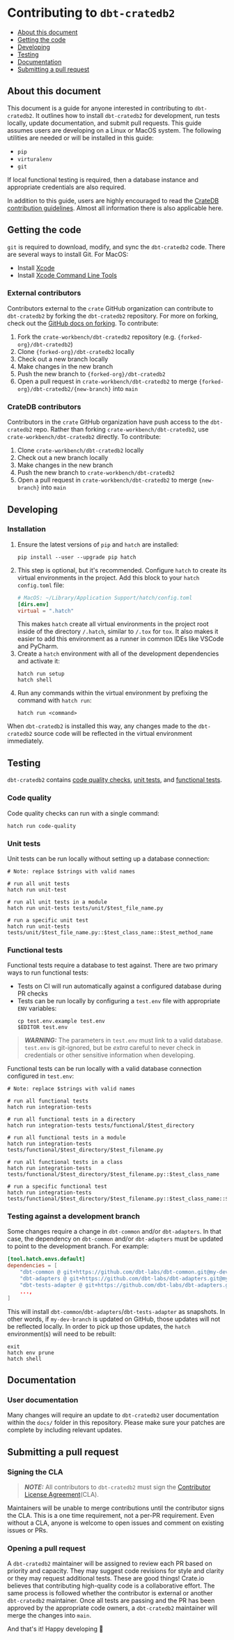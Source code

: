 # Contributing to `dbt-cratedb2`

- [About this document](#about-this-document)
- [Getting the code](#getting-the-code)
- [Developing](#developing)
- [Testing](#testing)
- [Documentation](#documentation)
- [Submitting a pull request](#submitting-a-pull-request)


## About this document

This document is a guide for anyone interested in contributing to `dbt-cratedb2`.
It outlines how to install `dbt-cratedb2` for development,
run tests locally, update documentation, and submit pull requests.
This guide assumes users are developing on a Linux or MacOS system.
The following utilities are needed or will be installed in this guide:

- `pip`
- `virturalenv`
- `git`

If local functional testing is required, then a database instance
and appropriate credentials are also required.

In addition to this guide, users are highly encouraged to read the [CrateDB
contribution guidelines](https://github.com/crate/crate/blob/master/CONTRIBUTING.rst).
Almost all information there is also applicable here.


## Getting the code

`git` is required to download, modify, and sync the `dbt-cratedb2` code.
There are several ways to install Git. For MacOS:

- Install [Xcode](https://developer.apple.com/support/xcode/)
- Install [Xcode Command Line Tools](https://mac.install.guide/commandlinetools/index.html)

### External contributors

Contributors external to the `crate` GitHub organization can contribute to `dbt-cratedb2`
by forking the `dbt-cratedb2` repository. For more on forking, check out the
[GitHub docs on forking](https://help.github.com/en/articles/fork-a-repo). To contribute:

1. Fork the `crate-workbench/dbt-cratedb2` repository (e.g. `{forked-org}/dbt-cratedb2`)
2. Clone `{forked-org}/dbt-cratedb2` locally
3. Check out a new branch locally
4. Make changes in the new branch
5. Push the new branch to `{forked-org}/dbt-cratedb2`
6. Open a pull request in `crate-workbench/dbt-cratedb2` to merge `{forked-org}/dbt-cratedb2/{new-branch}` into `main`

### CrateDB contributors

Contributors in the `crate` GitHub organization have push access to the `dbt-cratedb2` repo.
Rather than forking `crate-workbench/dbt-cratedb2`, use `crate-workbench/dbt-cratedb2` directly. To contribute:

1. Clone `crate-workbench/dbt-cratedb2` locally
2. Check out a new branch locally
3. Make changes in the new branch
4. Push the new branch to `crate-workbench/dbt-cratedb2`
5. Open a pull request in `crate-workbench/dbt-cratedb2` to merge `{new-branch}` into `main`


## Developing

### Installation

1. Ensure the latest versions of `pip` and `hatch` are installed:
   ```shell
   pip install --user --upgrade pip hatch
   ```
2. This step is optional, but it's recommended. Configure `hatch` to create its virtual environments in the project. Add this block to your `hatch` `config.toml` file:
   ```toml
   # MacOS: ~/Library/Application Support/hatch/config.toml
   [dirs.env]
   virtual = ".hatch"
   ```
   This makes `hatch` create all virtual environments in the project root inside of the directory `/.hatch`, similar to `/.tox` for `tox`.
   It also makes it easier to add this environment as a runner in common IDEs like VSCode and PyCharm.
3. Create a `hatch` environment with all of the development dependencies and activate it:
   ```shell
   hatch run setup
   hatch shell
   ```
4. Run any commands within the virtual environment by prefixing the command with `hatch run`:
   ```shell
   hatch run <command>
   ```

When `dbt-cratedb2` is installed this way, any changes made to the `dbt-cratedb2` source code
will be reflected in the virtual environment immediately.

## Testing

`dbt-cratedb2` contains [code quality checks](https://github.com/crate-workbench/dbt-cratedb2/tree/main/.pre-commit-config.yaml), [unit tests](https://github.com/crate-workbench/dbt-cratedb2/tree/main/tests/unit),
and [functional tests](https://github.com/crate-workbench/dbt-cratedb2/tree/main/tests/functional).

### Code quality

Code quality checks can run with a single command:
```shell
hatch run code-quality
```

### Unit tests

Unit tests can be run locally without setting up a database connection:

```shell
# Note: replace $strings with valid names

# run all unit tests
hatch run unit-test

# run all unit tests in a module
hatch run unit-tests tests/unit/$test_file_name.py

# run a specific unit test
hatch run unit-tests tests/unit/$test_file_name.py::$test_class_name::$test_method_name
```

### Functional tests

Functional tests require a database to test against. There are two primary ways to run functional tests:

- Tests on CI will run automatically against a configured database during PR checks
- Tests can be run locally by configuring a `test.env` file with appropriate `ENV` variables:
   ```shell
   cp test.env.example test.env
   $EDITOR test.env
   ```

> **_WARNING:_** The parameters in `test.env` must link to a valid database.
> `test.env` is git-ignored, but be _extra_ careful to never check in credentials
> or other sensitive information when developing.

Functional tests can be run locally with a valid database connection configured in `test.env`:

```shell
# Note: replace $strings with valid names

# run all functional tests
hatch run integration-tests

# run all functional tests in a directory
hatch run integration-tests tests/functional/$test_directory

# run all functional tests in a module
hatch run integration-tests tests/functional/$test_directory/$test_filename.py

# run all functional tests in a class
hatch run integration-tests tests/functional/$test_directory/$test_filename.py::$test_class_name

# run a specific functional test
hatch run integration-tests tests/functional/$test_directory/$test_filename.py::$test_class_name::$test__method_name
```

### Testing against a development branch

Some changes require a change in `dbt-common` and/or `dbt-adapters`.
In that case, the dependency on `dbt-common` and/or `dbt-adapters` must be updated to point to the development branch. For example:

```toml
[tool.hatch.envs.default]
dependencies = [
    "dbt-common @ git+https://github.com/dbt-labs/dbt-common.git@my-dev-branch",
    "dbt-adapters @ git+https://github.com/dbt-labs/dbt-adapters.git@my-dev-branch",
    "dbt-tests-adapter @ git+https://github.com/dbt-labs/dbt-adapters.git@my-dev-branch#subdirectory=dbt-tests-adapter",
    ...,
]
```

This will install `dbt-common`/`dbt-adapters`/`dbt-tests-adapter` as snapshots. In other words, if `my-dev-branch` is updated on GitHub, those updates will not be reflected locally.
In order to pick up those updates, the `hatch` environment(s) will need to be rebuilt:

```shell
exit
hatch env prune
hatch shell
```

## Documentation

### User documentation

Many changes will require an update to `dbt-cratedb2` user documentation
within the `docs/` folder in this repository. Please make sure your patches
are complete by including relevant updates.


## Submitting a pull request

### Signing the CLA

> **_NOTE:_** All contributors to `dbt-cratedb2` must sign the
> [Contributor License Agreement](https://cratedb.com/developers/community/contribute)(CLA).

Maintainers will be unable to merge contributions until the contributor signs the CLA.
This is a one time requirement, not a per-PR requirement.
Even without a CLA, anyone is welcome to open issues and comment on existing issues or PRs.

### Opening a pull request

A `dbt-cratedb2` maintainer will be assigned to review each PR based on priority and capacity.
They may suggest code revisions for style and clarity or they may request additional tests.
These are good things! Crate.io believes that contributing high-quality code is a collaborative effort.
The same process is followed whether the contributor is external or another `dbt-cratedb2` maintainer.
Once all tests are passing and the PR has been approved by the appropriate code owners,
a `dbt-cratedb2` maintainer will merge the changes into `main`.

And that's it! Happy developing :tada:
